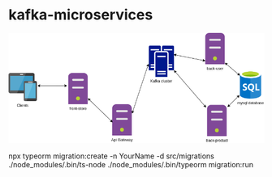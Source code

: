 # kafka-microservices
![Alt text](./diagram.png?raw=true "Title")

npx typeorm migration:create -n YourName -d src/migrations
./node_modules/.bin/ts-node ./node_modules/.bin/typeorm migration:run